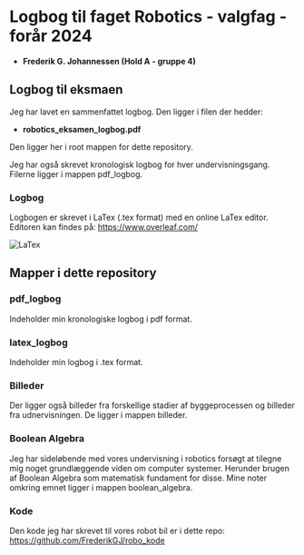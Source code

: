 # Logbog til faget Robotics - valgfag - forår 2024

- **Frederik G. Johannessen (Hold A - gruppe 4)**

## Logbog til eksmaen 
Jeg har lavet en sammenfattet logbog. Den ligger i filen der hedder:
- **robotics_eksamen_logbog.pdf** 

Den ligger her i root mappen for dette repository. 

Jeg har også skrevet kronologisk logbog for hver undervisningsgang. Filerne ligger i mappen pdf_logbog.

### Logbog 
Logbogen er skrevet i LaTex (.tex format) med en online LaTex editor.
Editoren kan findes på:
https://www.overleaf.com/

![LaTex](https://img.shields.io/badge/LaTeX-%23000000?style=flat-square&logo=latex&logoColor=white)

## Mapper i dette repository

### pdf_logbog
Indeholder min kronologiske logbog i pdf format. 

### latex_logbog 
Indeholder min logbog i .tex format.

### Billeder
Der ligger også billeder fra forskellige stadier af byggeprocessen og billeder fra udnervisningen. De ligger i mappen billeder.  

### Boolean Algebra
Jeg har sideløbende med vores undervisning i robotics forsøgt at tilegne mig noget grundlæggende viden om computer systemer. Herunder brugen af Boolean Algebra som matematisk fundament for disse. Mine noter omkring emnet ligger i mappen boolean_algebra.

### Kode 
Den kode jeg har skrevet til vores robot bil er i dette repo:
https://github.com/FrederikGJ/robo_kode 
